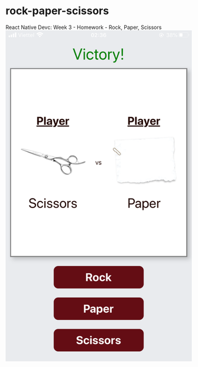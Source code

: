 # rock-paper-scissors
React Native Devc: Week 3 - Homework - Rock, Paper, Scissors
![demo](/assets/demo.png)
